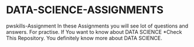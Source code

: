 # DATA-SCIENCE-ASSIGNMENTS
pwskills-Assignment
In these Assignments you will see lot of questions and answers. For practise.
If You want to know about DATA SCIENCE *Check This Repository.
You definitely know more about DATA SCIENCE.
